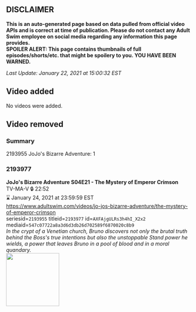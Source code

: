 ## DISCLAIMER
**This is an auto-generated page based on data pulled from official video APIs and is correct at time of publication. Please do not contact any Adult Swim employee on social media regarding any information this page provides.**  
**SPOILER ALERT: This page contains thumbnails of full episodes/shorts/etc. that might be spoilery to you. YOU HAVE BEEN WARNED.**  

_Last Update: January 22, 2021 at 15:00:32 EST_
## Video added
No videos were added.  
## Video removed
### Summary
2193955 JoJo's Bizarre Adventure: 1  
### 2193977
**JoJo's Bizarre Adventure S04E21 - The Mystery of Emperor Crimson**  
TV-MA-V 🔒 22:52  
⌛ January 24, 2021 at 23:59:59 EST  
https://www.adultswim.com/videos/jo-jos-bizarre-adventure/the-mystery-of-emperor-crimson  
seriesid=`2193955` titleid=`2193977` id=`AXFAjgULRs3h4hI_X2x2` mediaid=`547c07722a8a3d6d3db26d702589f6870020c8b9`  
_In the crypt of a Venetian church, Bruno discovers not only the brutal truth behind the Boss's true intentions but also the unstoppable Stand power he wields, a power that leaves Bruno in a pool of blood and in a moral quandary._  
<a href="https://media.cdn.adultswim.com/uploads/20200403/thumbnails/2_20431059365-jojo_goldenwind_021.jpg"><img src="https://media.cdn.adultswim.com/uploads/20200403/thumbnails/2_20431059365-jojo_goldenwind_021.jpg" height="144px" /></a>
